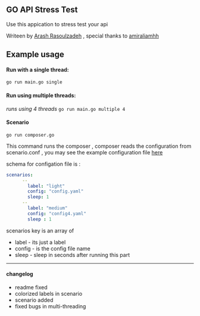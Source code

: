 ## GO API Stress Test
Use this appication to stress test your api

Writeen by [Arash Rasoulzadeh]("http://twitter.com/x3n0b1a") , special thanks to [amiraliamhh](https://github.com/amiraliamhh) 

## Example usage

#### Run with a single thread:
`go run main.go single`

#### Run using multiple threads:
*runs using 4 threads*
`go run main.go multiple 4`
#### Scenario 
`go run composer.go`

This command runs the composer , composer reads the configuration from scenario.conf , you may see the example configuration file [here](https://github.com/arashrasoulzadeh/GoStreestTest/blob/master/scenario.yaml)

schema for configation file is :

```yaml
scenarios:
      --
        label: "light"
        config: "config.yaml"
        sleep: 1
      --
        label: "medium"
        config: "config4.yaml"
        sleep : 1
```

scenarios key is an array of 
* label - its just a label
* config - is the config file name
* sleep - sleep in seconds after running this part

---


#### changelog
- readme fixed
- colorized labels in scenario
- scenario added
- fixed bugs in multi-threading

